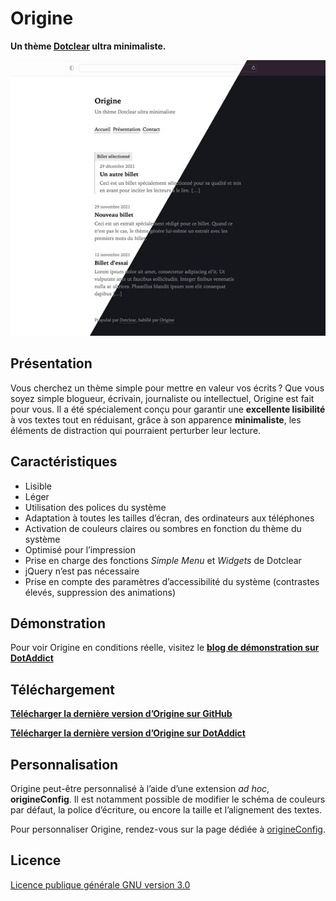 # Origine

**Un thème [Dotclear](https://fr.dotclear.org/) ultra minimaliste.**

![Capture d’écran](https://github.com/te2dy/origine/blob/master/screenshot-2x.jpg)

## Présentation

Vous cherchez un thème simple pour mettre en valeur vos écrits ? Que vous soyez simple blogueur, écrivain, journaliste ou intellectuel, Origine est fait pour vous. Il a été spécialement conçu pour garantir une **excellente lisibilité** à vos textes tout en réduisant, grâce à son apparence **minimaliste**, les éléments de distraction qui pourraient perturber leur lecture.

## Caractéristiques

- Lisible
- Léger
- Utilisation des polices du système
- Adaptation à toutes les tailles d’écran, des ordinateurs aux téléphones
- Activation de couleurs claires ou sombres en fonction du thème du système
- Optimisé pour l’impression
- Prise en charge des fonctions _Simple Menu_ et _Widgets_ de Dotclear
- jQuery n’est pas nécessaire
- Prise en compte des paramètres d’accessibilité du système (contrastes élevés, suppression des animations)

## Démonstration

Pour voir Origine en conditions réelle, visitez le **[blog de démonstration sur DotAddict](https://themes.dotaddict.org/demo-dc2/?theme=origine)**

## Téléchargement

**[Télécharger la dernière version d’Origine sur GitHub](https://github.com/te2dy/origine/releases/latest)**

**[Télécharger la dernière version d’Origine sur DotAddict](https://themes.dotaddict.org/galerie-dc2/details/origine)**

## Personnalisation

Origine peut-être personnalisé à l’aide d’une extension _ad hoc_, **origineConfig**. Il est notamment possible de modifier le schéma de couleurs par défaut, la police d’écriture, ou encore la taille et l’alignement des textes.

Pour personnaliser Origine, rendez-vous sur la page dédiée à [origineConfig](https://github.com/te2dy/origineConfig).

## Licence

[Licence publique générale GNU version 3.0](https://github.com/te2dy/origine/blob/master/LICENSE)
